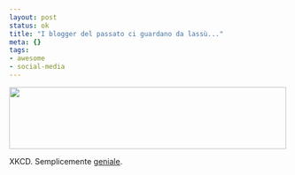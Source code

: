 ```yaml
--- 
layout: post
status: ok
title: "I blogger del passato ci guardano da lassù..."
meta: {}
tags: 
- awesome
- social-media
---
```

<a href='http://xkcd.com/428/'><img src="http://fast.mgpf.it//starwatching.png" alt="" title="starwatching" width="500" height="112" class="aligncenter size-full wp-image-721" /></a>  
  
XKCD. Semplicemente [geniale](http://xkcd.com/428/).  
  
 
